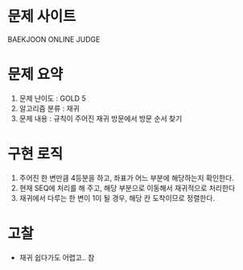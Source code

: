 # 문제 사이트
BAEKJOON ONLINE JUDGE

# 문제 요약
1. 문제 난이도 : GOLD 5
2. 알고리즘 분류 : 재귀
3. 문제 내용 : 규칙이 주어진 재귀 방문에서 방문 순서 찾기

# 구현 로직
1. 주어진 한 변만큼 4등분을 하고, 좌표가 어느 부분에 해당하는지 확인한다.
2. 현재 SEQ에 처리를 해 주고, 해당 부분으로 이동해서 재귀적으로 처리한다
3. 재귀에서 다루는 한 변이 1이 될 경우, 해당 칸 도착이므로 정렬한다.

# 고찰
- 재귀 쉽다가도 어렵고.. 참